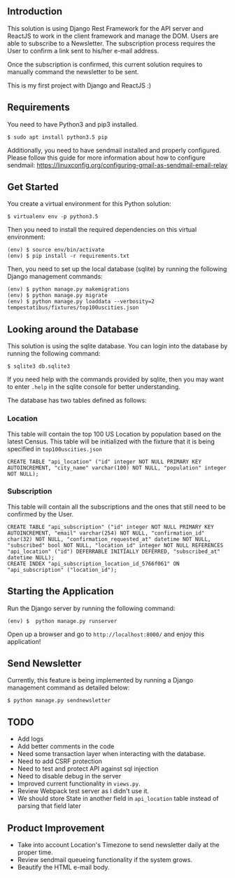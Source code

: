 ## Introduction

This solution is using Django Rest Framework for the API server and ReactJS to work in the client framework and manage the DOM.
Users are able to subscribe to a Newsletter. The subscription process requires the User to confirm a link sent to his/her e-mail address.


Once the subscription is confirmed, this current solution requires to manually command the newsletter to be sent.


This is my first project with Django and ReactJS :)

## Requirements

You need to have Python3 and pip3 installed.
```
$ sudo apt install python3.5 pip
```


Additionally, you need to have sendmail installed and properly configured.
Please follow this guide for more information about how to configure sendmail: https://linuxconfig.org/configuring-gmail-as-sendmail-email-relay

## Get Started

You create a virtual environment for this Python solution:
```
$ virtualenv env -p python3.5
```

Then you need to install the required dependencies on this virtual environment:
```
(env) $ source env/bin/activate
(env) $ pip install -r requirements.txt
```

Then, you need to set up the local database (sqlite) by running the following Django management commands:
```
(env) $ python manage.py makemigrations
(env) $ python manage.py migrate
(env) $ python manage.py loaddata --verbosity=2 tempestatibus/fixtures/top100uscities.json
```

## Looking around the Database

This solution is using the sqlite database. You can login into the database by running the following command:
```
$ sqlite3 db.sqlite3
```
If you need help with the commands provided by sqlite, then you may want to enter `.help` in the sqlite console for better understanding.


The database has two tables defined as follows:

### Location

This table will contain the top 100 US Location by population based on the latest Census. This table will be initialized with the fixture that it is being specified in `top100uscities.json`
```
CREATE TABLE "api_location" ("id" integer NOT NULL PRIMARY KEY AUTOINCREMENT, "city_name" varchar(100) NOT NULL, "population" integer NOT NULL);
```

### Subscription

This table will contain all the subscriptions and the ones that still need to be confirmed by the User. 
```
CREATE TABLE "api_subscription" ("id" integer NOT NULL PRIMARY KEY AUTOINCREMENT, "email" varchar(254) NOT NULL, "confirmation_id" char(32) NOT NULL, "confirmation_requested_at" datetime NOT NULL, "subscribed" bool NOT NULL, "location_id" integer NOT NULL REFERENCES "api_location" ("id") DEFERRABLE INITIALLY DEFERRED, "subscribed_at" datetime NULL);
CREATE INDEX "api_subscription_location_id_5766f061" ON "api_subscription" ("location_id");
```

## Starting the Application

Run the Django server by running the following command:
```
(env) $  python manage.py runserver
```

Open up a browser and go to `http://localhost:8000/` and enjoy this application!

## Send Newsletter

Currently, this feature is being implemented by running a Django management command as detailed below:
```
$ python manage.py sendnewsletter
```

## TODO
- Add logs
- Add better comments in the code
- Need some transaction layer when interacting with the database.
- Need to add CSRF protection
- Need to test and protect API against sql injection
- Need to disable debug in the server
- Improved current functionality in `views.py`.
- Review Webpack test server as I didn't use it.
- We should store State in another field in `api_location` table instead of parsing that field later

## Product Improvement
- Take into account Location's Timezone to send newsletter daily at the proper time.
- Review sendmail queueing functionality if the system grows.
- Beautify the HTML e-mail body.
